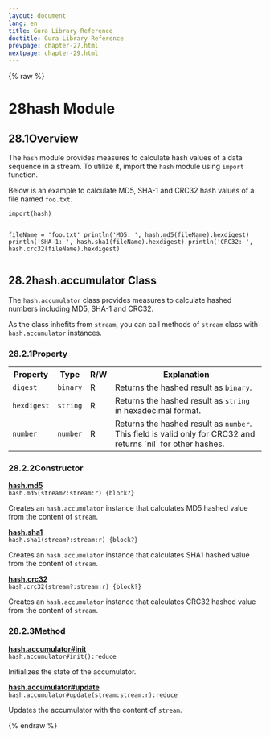 ```yaml
---
layout: document
lang: en
title: Gura Library Reference
doctitle: Gura Library Reference
prevpage: chapter-27.html
nextpage: chapter-29.html
---
```

{% raw %}
<h1><span class="caption-index-1">28</span><a name="anchor-28"></a>hash Module</h1>
<h2><span class="caption-index-2">28.1</span><a name="anchor-28-1"></a>Overview</h2>
<p>
The <code class="highlighter-rouge">hash</code> module provides measures to calculate hash values of a data sequence in a stream. To utilize it, import the <code class="highlighter-rouge">hash</code> module using <code class="highlighter-rouge">import</code> function.
</p>
<p>
Below is an example to calculate MD5, SHA-1 and CRC32 hash values of a file named <code class="highlighter-rouge">foo.txt</code>.
</p>
<pre class="highlight"><code>import(hash)

fileName = 'foo.txt'
println('MD5: ', hash.md5(fileName).hexdigest)
println('SHA-1: ', hash.sha1(fileName).hexdigest)
println('CRC32: ', hash.crc32(fileName).hexdigest)
</code></pre>
<h2><span class="caption-index-2">28.2</span><a name="anchor-28-2"></a>hash.accumulator Class</h2>
<p>
The <code class="highlighter-rouge">hash.accumulator</code> class provides measures to calculate hashed numbers including MD5, SHA-1 and CRC32.
</p>
<p>
As the class inhefits from <code class="highlighter-rouge">stream</code>, you can call methods of <code class="highlighter-rouge">stream</code> class with <code class="highlighter-rouge">hash.accumulator</code> instances.
</p>
<h3><span class="caption-index-3">28.2.1</span><a name="anchor-28-2-1"></a>Property</h3>
<p>
<table class="table">
<tr>
<th>
Property</th>
<th>
Type</th>
<th>
R/W</th>
<th>
Explanation</th>
</tr>


<tr>
<td>
<code>digest</code></td>
<td>
<code>binary</code></td>
<td>
R</td>

<td>
Returns the hashed result as <code>binary</code>.</td>
</tr>


<tr>
<td>
<code>hexdigest</code></td>
<td>
<code>string</code></td>
<td>
R</td>

<td>
Returns the hashed result as <code>string</code> in hexadecimal format.</td>
</tr>


<tr>
<td>
<code>number</code></td>
<td>
<code>number</code></td>
<td>
R</td>

<td>
Returns the hashed result as <code>number</code>.
This field is valid only for CRC32 and returns `nil` for other hashes.</td>
</tr>


</table>

</p>
<h3><span class="caption-index-3">28.2.2</span><a name="anchor-28-2-2"></a>Constructor</h3>
<p>
<div><strong style="text-decoration:underline">hash.md5</strong></div>
<div style="margin-bottom:1em"><code>hash.md5(stream?:stream:r) {block?}</code></div>
Creates an <code class="highlighter-rouge">hash.accumulator</code> instance that calculates MD5 hashed value from the content of <code class="highlighter-rouge">stream</code>.
</p>
<p>
<div><strong style="text-decoration:underline">hash.sha1</strong></div>
<div style="margin-bottom:1em"><code>hash.sha1(stream?:stream:r) {block?}</code></div>
Creates an <code class="highlighter-rouge">hash.accumulator</code> instance that calculates SHA1 hashed value from the content of <code class="highlighter-rouge">stream</code>.
</p>
<p>
<div><strong style="text-decoration:underline">hash.crc32</strong></div>
<div style="margin-bottom:1em"><code>hash.crc32(stream?:stream:r) {block?}</code></div>
Creates an <code class="highlighter-rouge">hash.accumulator</code> instance that calculates CRC32 hashed value from the content of <code class="highlighter-rouge">stream</code>.
</p>
<h3><span class="caption-index-3">28.2.3</span><a name="anchor-28-2-3"></a>Method</h3>
<p>
<div><strong style="text-decoration:underline">hash.accumulator#init</strong></div>
<div style="margin-bottom:1em"><code>hash.accumulator#init():reduce</code></div>
Initializes the state of the accumulator.
</p>
<p>
<div><strong style="text-decoration:underline">hash.accumulator#update</strong></div>
<div style="margin-bottom:1em"><code>hash.accumulator#update(stream:stream:r):reduce</code></div>
Updates the accumulator with the content of <code class="highlighter-rouge">stream</code>.
</p>
<p />

{% endraw %}
